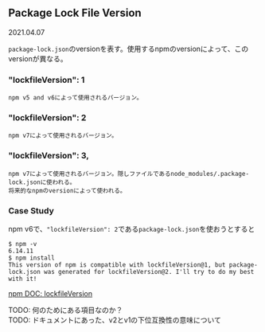 ## Package Lock File Version
2021.04.07

`package-lock.json`のversionを表す。使用するnpmのversionによって、このversionが異なる。

### "lockfileVersion": 1
```
npm v5 and v6によって使用されるバージョン。
```
### "lockfileVersion": 2
```
npm v7によって使用されるバージョン。
```
### "lockfileVersion": 3,
```
npm v7によって使用されるバージョン。隠しファイルであるnode_modules/.package-lock.jsonに使われる。
将来的なnpmのversionによって使われる。
```

### Case Study
npm v6で、`"lockfileVersion": 2`である`package-lock.json`を使おうとすると
```
$ npm -v
6.14.11
$ npm install
This version of npm is compatible with lockfileVersion@1, but package-lock.json was generated for lockfileVersion@2. I'll try to do my best with it!
```

[npm DOC: lockfileVersion](https://docs.npmjs.com/cli/v7/configuring-npm/package-lock-json#lockfileversion)

TODO: 何のためにある項目なのか？<br>
TODO: ドキュメントにあった、v2とv1の下位互換性の意味について
